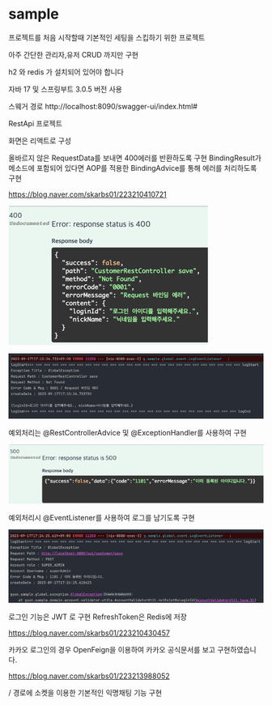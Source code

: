 # sample

프로젝트를 처음 시작할때 기본적인 세팅을 스킵하기 위한 프로젝트

아주 간단한 관리자,유저 CRUD 까지만 구현

h2 와 redis 가 설치되어 있어야 합니다

자바 17  및 스프링부트 3.0.5 버전 사용

스웨거 경로
http://localhost:8090/swagger-ui/index.html#

RestApi 프로젝트

화면은 리액트로 구성

올바르지 않은 RequestData를 보내면 400에러를 반환하도록 구현
BindingResult가 메소드에 포함되어 있다면 AOP를 적용한 BindingAdvice를 통해 에러를 처리하도록 구현

https://blog.naver.com/skarbs01/223210410721

![img.png](gitimage/img.png)

![img_1.png](gitimage/img_1.png)

예외처리는 @RestControllerAdvice 및 @ExceptionHandler를 사용하여 구현

![img_2.png](gitimage/img_2.png)

예외처리시 @EventListener를 사용하여 로그를 남기도록 구현

![img_3.png](gitimage/img_3.png)

로그인 기능은 JWT 로 구현 RefreshToken은 Redis에 저장

https://blog.naver.com/skarbs01/223210430457

카카오 로그인의 경우 OpenFeign을 이용하여 카카오 공식문서를 보고 구현하였습니다.

https://blog.naver.com/skarbs01/223213988052


/ 경로에 소켓을 이용한 기본적인 익명채팅 기능 구현
